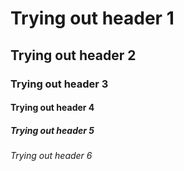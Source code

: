 # Trying out header 1
## Trying out header 2
### Trying out header 3
#### Trying out header 4
##### Trying out header 5
###### Trying out header 6
